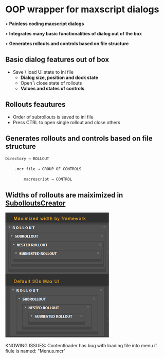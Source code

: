 # OOP wrapper for maxscript dialogs

• **Painless coding maxscript dialogs**

• **Integrates many basic functionalities of dialog out of the box**

• **Generates rollouts and controls based on file structure**



## Basic dialog features out of box

- Save \ load UI state to ini file
  - **Dialog size, position and dock state**
  - Open \ close state of rollouts
  - **Values and states of controls**


## Rollouts feautures
- Order of subrollouts is saved to ini file
- Press CTRL to open single rollout and close others

## Generates rollouts and controls based on file structure

	Directory → ROLLOUT
 
        .mcr file → GROUP OF CONTROLS
	 
            macroscript → CONTROL


## Widths of rollouts are maiximized in [SubolloutsCreator](Lib/RolloutCreator/SubolloutsCreator)


![maximized_rollout_width](Lib/RolloutCreator/SubolloutsCreator/_readme/maximized_rollout_width.jpg)



KNOWING ISSUES:
	Contentloader has bug with loading file into menu if fiule is named: "Menus.mcr"

